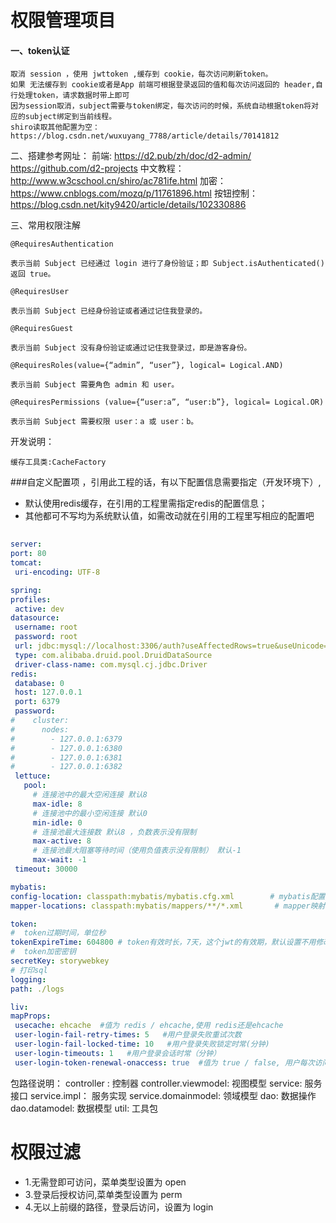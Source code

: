 # 权限管理项目 
#### 一、token认证

    取消 session ，使用 jwttoken ,缓存到 cookie，每次访问刷新token。
    如果 无法缓存到 cookie或者是App 前端可根据登录返回的值和每次访问返回的 header,自行处理token，请求数据时带上即可
    因为session取消，subject需要与token绑定，每次访问的时候，系统自动根据token将对应的subject绑定到当前线程。
    shiro读取其他配置为空：https://blog.csdn.net/wuxuyang_7788/article/details/70141812
二、搭建参考网址：
    前端: https://d2.pub/zh/doc/d2-admin/     https://github.com/d2-projects
    中文教程：http://www.w3cschool.cn/shiro/ac781ife.html
    加密：https://www.cnblogs.com/mozq/p/11761896.html
    按钮控制：https://blog.csdn.net/kity9420/article/details/102330886

三、常用权限注解
    
    
    @RequiresAuthentication
    
    表示当前 Subject 已经通过 login 进行了身份验证；即 Subject.isAuthenticated() 返回 true。 
    
    @RequiresUser 
    
    表示当前 Subject 已经身份验证或者通过记住我登录的。 
    
    @RequiresGuest
    
    表示当前 Subject 没有身份验证或通过记住我登录过，即是游客身份。 
    
    @RequiresRoles(value={“admin”, “user”}, logical= Logical.AND)
    
    表示当前 Subject 需要角色 admin 和 user。 
    
    @RequiresPermissions (value={“user:a”, “user:b”}, logical= Logical.OR)
    
    表示当前 Subject 需要权限 user：a 或 user：b。 

开发说明：

    缓存工具类:CacheFactory
    
   ###自定义配置项 ，引用此工程的话，有以下配置信息需要指定（开发环境下）,
   * 默认使用redis缓存，在引用的工程里需指定redis的配置信息；
   * 其他都可不写均为系统默认值，如需改动就在引用的工程里写相应的配置吧
   ```yaml
    
server:
  port: 80
  tomcat:
    uri-encoding: UTF-8

spring:
  profiles:
    active: dev
  datasource:
    username: root
    password: root
    url: jdbc:mysql://localhost:3306/auth?useAffectedRows=true&useUnicode=true&characterEncoding=utf-8&useSSL=true&serverTimezone=UTC
    type: com.alibaba.druid.pool.DruidDataSource
    driver-class-name: com.mysql.cj.jdbc.Driver
  redis:
    database: 0
    host: 127.0.0.1
    port: 6379
    password:
#    cluster:
#      nodes:
#        - 127.0.0.1:6379
#        - 127.0.0.1:6380
#        - 127.0.0.1:6381
#        - 127.0.0.1:6382
    lettuce:
      pool:
        # 连接池中的最大空闲连接 默认8
        max-idle: 8
        # 连接池中的最小空闲连接 默认0
        min-idle: 0
        # 连接池最大连接数 默认8 ，负数表示没有限制
        max-active: 8
        # 连接池最大阻塞等待时间（使用负值表示没有限制） 默认-1
        max-wait: -1
    timeout: 30000

mybatis:
  config-location: classpath:mybatis/mybatis.cfg.xml        # mybatis配置文件所在路径
  mapper-locations: classpath:mybatis/mappers/**/*.xml       # mapper映射文件

token:
  #  token过期时间，单位秒
  tokenExpireTime: 604800 # token有效时长，7天，这个jwt的有效期，默认设置不用修改，不得小于 会话有效期
  #  token加密密钥
  secretKey: storywebkey
# 打印sql
logging:
  path: ./logs

liv:
  mapProps:
    usecache: ehcache  #值为 redis / ehcache,使用 redis还是ehcache
    user-login-fail-retry-times: 5   #用户登录失败重试次数
    user-login-fail-locked-time: 10   #用户登录失败锁定时常(分钟)
    user-login-timeouts: 1   #用户登录会话时常（分钟）
    user-login-token-renewal-onaccess: true  #值为 true / false, 用户每次访问是重新生成 token,也就是token用一次即失效
   ```
    

 包路径说明：
 controller : 控制器
 controller.viewmodel: 视图模型
 service: 服务接口
 service.impl： 服务实现
 service.domainmodel: 领域模型
 dao: 数据操作
 dao.datamodel: 数据模型
 util: 工具包

 # 权限过滤
  
   * 1.无需登即可访问，菜单类型设置为 open
   * 3.登录后授权访问,菜单类型设置为 perm
   * 4.无以上前缀的路径，登录后访问，设置为  login